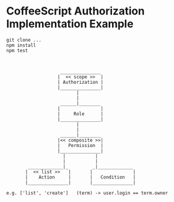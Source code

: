 # CoffeeScript Authorization Implementation Example

    git clone ...
    npm install
    npm test



                        _______________
                       |  << scope >>  |
                       | Authorization |
                       |_______________|
                              |
                              |
                        ______|________
                       |               |
                       |     Role      |
                       |_______________|
                              |
                              |
                        ______|________
                       |<< composite >>|
                       |   Permission  |
                       |_______________|
                         |           |
                         |           |
            _____________|_         _|_____________
           |  << list >>   |       |               |
           |    Action     |       |   Condition   |
           |_______________|       |_______________|

    e.g. ['list', 'create']   (term) -> user.login == term.owner
